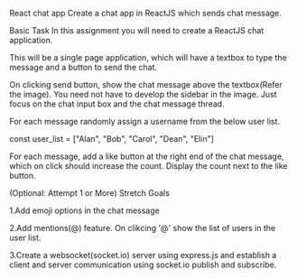 React chat app
Create a chat app in ReactJS which sends chat message.

Basic Task
In this assignment you will need to create a ReactJS chat application.

This will be a single page application, which will have a textbox to type the message and a button to send the chat.

On clicking send button, show the chat message above the textbox(Refer the image). You need not have to develop the sidebar in the image. Just focus on the chat input box and the chat message thread.

For each message randomly assign a username from the below user list.

const user_list = ["Alan", "Bob", "Carol", "Dean", "Elin"]

For each message, add a like button at the right end of the chat message, which on click should increase the count. Display the count next to the like button.



(Optional: Attempt 1 or More) Stretch Goals

1.Add emoji options in the chat message

2.Add mentions(@) feature. On clikcing '@' show the list of users in the user list.

3.Create a websocket(socket.io) server using express.js and establish a client and server communication using socket.io publish and subscribe.
